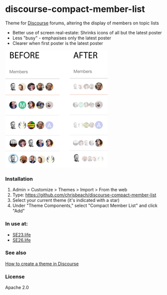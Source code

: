 # discourse-compact-member-list

Theme for [Discourse](https://meta.discourse.org) forums, altering the display of members on topic lists

* Better use of screen real-estate: Shrinks icons of all but the latest poster
* Less "busy" - emphasises only the latest poster
* Clearer when first poster is the latest poster

![Example](example.png)

### Installation

1. Admin > Customize > Themes > Import > From the web
2. Type: https://github.com/chrisbeach/discourse-compact-member-list
4. Select your current theme (it's indicated with a star)
5. Under "Theme Components," select "Compact Member List" and click "Add"

### In use at:

* [SE23.life](https://se23.life)
* [SE26.life](https://se26.life)

### See also

[How to create a theme in Discourse](https://meta.discourse.org/t/how-to-develop-custom-themes/60848?source_topic_id=47494)

### License

Apache 2.0